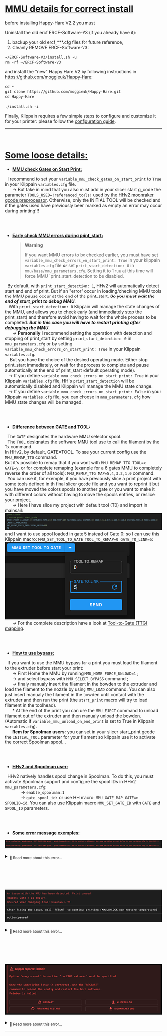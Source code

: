 # <u>**MMU details for correct install**</u>
before installing Happy-Hare V2.2 you must

Uninstall the old ercf ERCF-Software-V3 (if you already have it):
1. backup your old ercf_***.cfg files for future reference,
1. Cleanly REMOVE ERCF-Software-V3:
```
~/ERCF-Software-V3/install.sh -u
rm -rf ~/ERCF-Software-V3
```

and install the "new" Happy Hare V2 by following instructions in https://github.com/moggieuk/Happy-Hare:
```
cd ~
git clone https://github.com/moggieuk/Happy-Hare.git
cd Happy-Hare

./install.sh -i
```

Finally, Klippain requires a few simple steps to configure and customize it for your printer: please follow the [configuration guide](./configuration.md).

----
‎  
# <u>**Some loose details:**</u>

- <u>**MMU check Gates on Start Print:**</u>

&nbsp;&nbsp;I recommend to set your `variable_mmu_check_gates_on_start_print` to `True` in your Klippain `variables.cfg` file.  
&nbsp;&nbsp;&nbsp;&nbsp;&nbsp;&nbsp;-> But take in mind that you also must add in your slicer start g_code the parameter `TOOLS_USED=!referenced_tools!` used by the [HHv2 moonraker gcode preprocessor](https://github.com/moggieuk/Happy-Hare/blob/main/doc/gcode_preprocessing.md). Otherwise, only the INITIAL TOOL will be checked and if the gates used have previously been marked as empty an error may occur during printing!!!

‎  
‎  

- <u>**Early check MMU errors during print_start:**</u>

  > **Warning**
  >
  > If you want MMU errors to be checked earlier, you must have set `variable_mmu_check_errors_on_start_print: True` in your klippain `variables.cfg` file ***or*** set `print_start_detection: 0` in `mmu/base/mmu_parameters.cfg`. Setting it to `True` at this time will force MMU `print_start_detection to be disabled.  

&nbsp;&nbsp;By default, with `print_start_detection: 1`, HHv2 will automatically detect start and end of print. But if an "error" occur in loading/checking MMU tools the MMU pause occur at the end of the print_start. ***So you must wait the end of start_print to debug MMU***.  
&nbsp;&nbsp; With `print_start_detection: 0` Klippain will manage the state changes of the MMU, and allows you to check early (and immediately stop the print_start) and therefore avoid having to wait for the whole process to be completed. ***But in this case you will have to restart printing after debugging the MMU***.  
&nbsp;&nbsp;&nbsp;&nbsp;&nbsp;&nbsp;-> **Personally** I recommend setting the operation with detection and stopping of print_start by setting `print_start_detection: 0` in `mmu_parameters.cfg` or by setting `variable_mmu_check_errors_on_start_print: True` in your Klippain `variables.cfg`.  
&nbsp;&nbsp;&nbsp;&nbsp;But you have the choice of the desired operating mode. Either stop print_start immediately, or wait for the process to complete and pause automatically at the end of print_start (default operating mode).  
&nbsp;&nbsp;&nbsp;-> If you define `variable_mmu_check_errors_on_start_print: True` in your Klippain `variables.cfg` file, HH's `print_start_detection` will be automatically disabled and Klippain will manage the MMU state change.  
&nbsp;&nbsp;&nbsp;-> If you define `variable_mmu_check_errors_on_start_print: False` in your Klippain `variables.cfg` file, you can choose in `mmu_parameters.cfg` how MMU state changes will be managed.

‎  
‎  

- <u>**Difference between GATE and TOOL:**</u>

&nbsp;&nbsp;The `GATE` designates the hardware MMU selector spool.  
&nbsp;&nbsp;The `TOOL` designates the software MMU tool use to call the filament by the `Tx` command.  
In HHv2, by default, GATE=TOOL. To see your current config use the `MMU_REMAP_TTG` command.  
But it's possible to remap that if you want with `MMU_REMAP_TTG TOOL=x GATE=y`, or for complete remaping (example for a 6 gates MMU to completely reverse the order of all tools): `MMU_REMAP_TTG MAP=5,4,3,2,1,0` command.  
&nbsp;&nbsp;You can use it, for exemple, if you have previously slice a print project with some tools defined in th final slicer gcode file and you want to reprint it but you have moved the colors spools to another gate or you want to make it with different colors without having to move the spools entries, or reslice your project.  
&nbsp;&nbsp;&nbsp;&nbsp;&nbsp;&nbsp;-> Here I have slice my project with default tool (T0) and import in mainsail:  
![img](images/mmu/HHv2slice.png)  
and I want to use spool loaded in gate 5 instead of Gate 0: so I can use this Klippain macro: `MMU_SET_TOOL_TO_GATE TOOL_TO_REMAP=0 GATE_TO_LINK=5`:  
![img](images/mmu/HHv2Tool_to_Gate.png)  
&nbsp;&nbsp;&nbsp;&nbsp;&nbsp;&nbsp;-> For the complete description have a look at [Tool-to-Gate (TTG) mapping](https://github.com/moggieuk/Happy-Hare/blob/main/README.md#3-tool-to-gate-ttg-mapping).

‎  
‎  

- <u>**How to use bypass:**</u>

&nbsp;&nbsp;If you want to use the MMU bypass for a print you must load the filament to the extruder before start your print:  
&nbsp;&nbsp;&nbsp;&nbsp;&nbsp;&nbsp;-> First Home the MMU by running `MMU_HOME FORCE_UNLOAD=1` ;  
&nbsp;&nbsp;&nbsp;&nbsp;&nbsp;&nbsp;-> and select bypass with `MMU_SELECT_BYPASS` command ;  
&nbsp;&nbsp;&nbsp;&nbsp;&nbsp;&nbsp;-> finaly manualy insert the filament in the bowden to the extruder and load the filament to the nozzle by using `MMU_LOAD` command. You can also just insert manualy the filament in the bowden until contact with the extruder and then run the print (the `start_print` macro will try to load filament in the toolhead).  
&nbsp;&nbsp;&nbsp;&nbsp;&nbsp;&nbsp;* At the end of the print you can use the `MMU_EJECT` command to unload filament out of the extruder and then manualy unload the bowden. (Automatic if `variable_mmu_unload_on_end_print` is set to True in Klippain `variables.cfg`).  
&nbsp;&nbsp;&nbsp;&nbsp;&nbsp;&nbsp;**Rem for Spoolman users:** you can set in your slicer start_print gcode the `INITIAL_TOOL` parameter for your filament so klippain use it to activate the correct Spoolman spool...

‎  
‎  

- <u>**HHv2 and Spoolman user:**</u>

&nbsp;&nbsp;HHv2 natively handles spool change in Spoolman. To do this, you must activate Spoolman support and configure the spool IDs in HHv2 `mmu_parameters.cfg`:  
&nbsp;&nbsp;&nbsp;&nbsp;&nbsp;&nbsp;&nbsp;&nbsp;&nbsp;&nbsp;&nbsp;&nbsp;&nbsp;-> `enable_spoolman:1`  
&nbsp;&nbsp;&nbsp;&nbsp;&nbsp;&nbsp;&nbsp;&nbsp;&nbsp;&nbsp;&nbsp;&nbsp;&nbsp;-> `gate_spool_id:` or use HH macro: `MMU_GATE_MAP GATE=n SPOOLID=id`. You can also use Klippain macro `MMU_SET_GATE_ID` with `GATE` and `SPOOL_ID` parameters.  

‎  
‎  

- <u>**Some error message exemples:**</u>

![img](images/mmu/check_mmu_variables.png)  
<details>
<summary><sub>🔸 Read more about this error...</sub></summary>

&nbsp;&nbsp;If you have this message at bootup in the console you must check your Klippain variables in `variables.cfg` !!! 

    - variable_mmu_force_homing_in_start_print: True or False
    - variable_mmu_unload_on_cancel_print: True or False
    - variable_mmu_unload_on_end_print: True or False
    - variable_mmu_check_gates_on_start_print: True or False
    - variable_mmu_check_errors_on_start_print: True or False

</details>

‎  
‎  
----
![img](images/mmu/HHv2emptygate.png)  
<details>
<summary><sub>🔸 Read more about this error...</sub></summary>

&nbsp;&nbsp;If the gate is "correctly" loaded and this error appears, this is generally due to the fact that the gate was previously marked as empty and its state has not been updated.
To correct during print for example you can use the command: `MMU_GATE_MAP GATE=1 AVAILABLE=1` (adapt for your GATE number...)

&nbsp;&nbsp;A good practice is to check the gates state after make changes in filaments with the command `MMU_GATE_MAP` to be sure all your setup is correct.  
The command `MMU_CHECK_GATE` can update the MAP for all MMU gates. But you can also use for exemple `MMU_CHECK_GATE TOOLS=0,2,5` to check and update only tools 0, 2 and 5 or `MMU_CHECK_GATE GATES=0,2,5` to check and update only gates 0, 2 and 5.

</details>

‎  
‎  
----
![img](images/mmu/HHv2_error_tmc.png)  
<details>
<summary><sub>🔸 Read more about this error...</sub></summary>

&nbsp;&nbsp;After installing HHv2 or upgrade it if you have this error, you must check and modify your Klippain `mcu.cfg` file to uncomment the correct line in the EXTRUDER DRIVER section:

![img](images/mmu/HHv2_mcu_tmc.png)

</details>

----